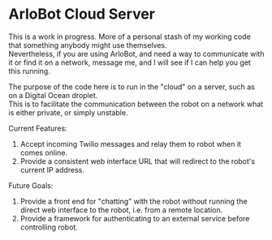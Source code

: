 ArloBot Cloud Server
====================

This is a work in progress. More of a personal stash of my working code that something anybody might use themselves.  
Nevertheless, if you are using ArloBot, and need a way to communicate with it or find it on a network, message me, and I will see if I can help you get this running.  

The purpose of the code here is to run in the "cloud" on a server, such as on a Digital Ocean droplet.  
This is to facilitate the communication between the robot on a network what is either private, or simply unstable.

Current Features:
1. Accept incoming Twilio messages and relay them to robot when it comes online.  
2. Provide a consistent web interface URL that will redirect to the robot's current IP address. 
   
Future Goals:  
1. Provide a front end for "chatting" with the robot without running the direct web interface to the robot, i.e. from a remote location.  
2. Provide a framework for authenticating to an external service before controlling robot.

